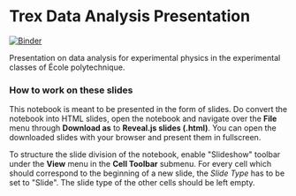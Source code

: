 # Trex Data Analysis Presentation

[![Binder](https://mybinder.org/badge_logo.svg)](https://mybinder.org/v2/gh/guitargeek/trex-analysis/master)

Presentation on data analysis for experimental physics in the experimental classes of École polytechnique.

### How to work on these slides

This notebook is meant to be presented in the form of slides. Do convert the notebook into HTML slides, open the notebook and navigate over the __File__ menu through __Download as__ to __Reveal.js slides (.html)__. You can open the downloaded slides with your browser and present them in fullscreen.

To structure the slide division of the notebook, enable "Slideshow" toolbar under the __View__ menu in the __Cell Toolbar__ submenu. For every cell which should correspond to the  beginning of a new slide, the _Slide Type_ has to be set to "Slide". The slide type of the other cells should be left empty.
